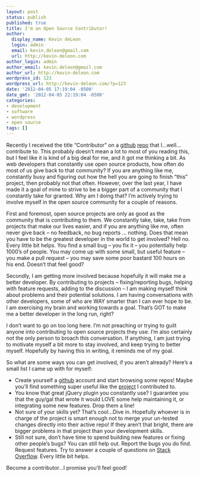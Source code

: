 ```yaml
---
layout: post
status: publish
published: true
title: I'm an Open Source Contributor!
author:
  display_name: Kevin deLeon
  login: admin
  email: kevin.deleon@gmail.com
  url: http://kevin-deleon.com
author_login: admin
author_email: kevin.deleon@gmail.com
author_url: http://kevin-deleon.com
wordpress_id: 123
wordpress_url: http://kevin-deleon.com/?p=123
date: '2012-04-05 17:19:04 -0500'
date_gmt: '2012-04-05 22:19:04 -0500'
categories:
- development
- software
- wordpress
- open source
tags: []
---
```

Recently I received the title &ldquo;Contributor&rdquo; on a <a href="https://github.com/" target="_blank">github</a> <a href="https://github.com/veloper/WordPress-Domain-Changer" target="_blank">repo</a> that I&hellip;well&hellip;contribute to. This probably doesn&rsquo;t mean a lot to most of you reading this, but I feel like it is kind of a big deal for me, and it got me thinking a bit. As web developers that constantly use open source products, how often do most of us give back to that community? If you are anything like me, constantly busy and figuring out how the hell you are going to finish &ldquo;this&rdquo; project, then probably not that often. However, over the last year, I have made it a goal of mine to strive to be a bigger part of a community that I constantly take for granted. Why am I doing that? I&rsquo;m actively trying to involve myself in the open source community for a couple of reasons.

First and foremost, open source projects are only as good as the community that is contributing to them. We constantly take, take, take from projects that make our lives easier, and if you are anything like me, often never give back &ndash; no feedback, no bug reports &hellip; nothing. Does that mean you have to be the greatest developer in the world to get involved? Hell no. Every little bit helps. You find a small bug &ndash; you fix it &ndash; you potentially help 1000&rsquo;s of people. You may come up with some small, but useful feature &ndash; you make a pull request &ndash; you may save some poor bastard 100 hours on his end. Doesn&rsquo;t that feel good?

Secondly, I am getting more involved because hopefully it will make me a better developer. By contributing to projects &ndash; fixing/reporting bugs, helping with feature requests, adding to the discussion &ndash; I am making myself think about problems and their potential solutions. I am having conversations with other developers, some of who are WAY smarter than I can ever hope to be. I am exercising my brain and working towards a goal. That&rsquo;s GOT to make me a better developer in the long run, right?

I don&rsquo;t want to go on too long here. I&rsquo;m not preaching or trying to guilt anyone into contributing to open source projects they use. I&rsquo;m also certainly not the only person to broach this conversation. If anything, I am just trying to motivate myself a bit more to stay involved, and keep trying to better myself. Hopefully by having this in writing, it reminds me of my goal. 

So what are some ways you can get involved, if you aren&rsquo;t already? Here&rsquo;s a small list I came up with for myself:

* Create yourself a <a href="https://github.com/" target="_blank">github</a> account and start browsing some repos! Maybe you&rsquo;ll find something super useful like the <a href="https://github.com/veloper/WordPress-Domain-Changer" target="_blank">project</a> I contributed to.
* You know that great jQuery plugin you constantly use? I guarantee you that the guy/gal that wrote it would LOVE some help maintaining it, or integrating some new features. Drop them a line!
* Not sure of your skills yet? That&rsquo;s cool&hellip;Dive in. Hopefully whoever is in charge of the project is smart enough not to merge your un-tested changes directly into their active repo! If they aren&rsquo;t that bright, there are bigger problems in that project than your development skills.
* Still not sure, don&rsquo;t have time to spend building new features or fixing other people&rsquo;s bugs? You can still help out. Report the bugs you do find. Request features. Try to answer a couple of questions on <a href="http://stackoverflow.com/" target="_blank">Stack Overflow</a>. Every little bit helps.

Become a contributor...I promise you&rsquo;ll feel good!
